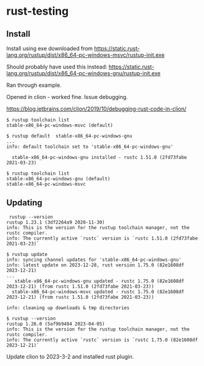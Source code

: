 # rust-testing

## Install
Install using exe downloaded from 
https://static.rust-lang.org/rustup/dist/x86_64-pc-windows-msvc/rustup-init.exe

Should probably have used this instead:
https://static.rust-lang.org/rustup/dist/x86_64-pc-windows-gnu/rustup-init.exe


Ran through example.

Opened in clion - worked fine. Issue debugging.

https://blog.jetbrains.com/clion/2019/10/debugging-rust-code-in-clion/

```shell
$ rustup toolchain list
stable-x86_64-pc-windows-msvc (default)
```

```shell
$ rustup default  stable-x86_64-pc-windows-gnu
...
info: default toolchain set to 'stable-x86_64-pc-windows-gnu'

  stable-x86_64-pc-windows-gnu installed - rustc 1.51.0 (2fd73fabe 2021-03-23)
```
```shell
$ rustup toolchain list
stable-x86_64-pc-windows-gnu (default)
stable-x86_64-pc-windows-msvc
```

## Updating

```shell
 rustup --version
rustup 1.23.1 (3df2264a9 2020-11-30)
info: This is the version for the rustup toolchain manager, not the rustc compiler.
info: The currently active `rustc` version is `rustc 1.51.0 (2fd73fabe 2021-03-23)`
```

```shell
$ rustup update
info: syncing channel updates for 'stable-x86_64-pc-windows-gnu'
info: latest update on 2023-12-28, rust version 1.75.0 (82e1608df 2023-12-21)
...
   stable-x86_64-pc-windows-gnu updated - rustc 1.75.0 (82e1608df 2023-12-21) (from rustc 1.51.0 (2fd73fabe 2021-03-23))
  stable-x86_64-pc-windows-msvc updated - rustc 1.75.0 (82e1608df 2023-12-21) (from rustc 1.51.0 (2fd73fabe 2021-03-23))

info: cleaning up downloads & tmp directories
```

```shell
$ rustup --version
rustup 1.26.0 (5af9b9484 2023-04-05)
info: This is the version for the rustup toolchain manager, not the rustc compiler.
info: The currently active `rustc` version is `rustc 1.75.0 (82e1608df 2023-12-21)`
```

Update clion to 2023-3-2 and installed rust plugin.
